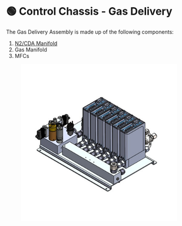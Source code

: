 # 🟢 Control Chassis - Gas Delivery

The Gas Delivery Assembly is made up of the following components:

1. [N2/CDA Manifold](control-chassis-n2-manifold.md)
2. Gas Manifold
3. MFCs

<figure><img src="../../.gitbook/assets/gasdelivery.jpg" alt=""><figcaption></figcaption></figure>
